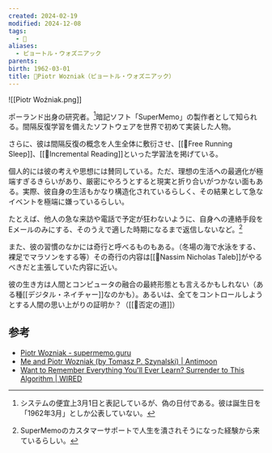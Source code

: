 ```yaml
---
created: 2024-02-19
modified: 2024-12-08
tags:
  - 👤
aliases:
  - ピョートル・ウォズニアック
parents: 
birth: 1962-03-01
title: 👤Piotr Wozniak（ピョートル・ウォズニアック）
---
```

![[Piotr Woźniak.png]]

ポーランド出身の研究者。[^誕生日は3/1ではない]暗記ソフト「SuperMemo」の製作者として知られる。間隔反復学習を備えたソフトウェアを世界で初めて実装した人物。

さらに、彼は間隔反復の概念を人生全体に敷衍させ、[[📝Free Running Sleep]]、[[📝Incremental Reading]]といった学習法を掲げている。

個人的には彼の考えや思想には賛同している。ただ、理想の生活への最適化が極端すぎるきらいがあり、厳密にやろうとすると現実と折り合いがつかない面もある。実際、彼自身の生活もかなり構造化されているらしく、その結果として急なイベントを極端に嫌っているらしい。

たとえば、他人の急な来訪や電話で予定が狂わないように、自身への連絡手段をEメールのみにする、そのうえで適した時期になるまで返信しないなど。[^本人の経験から]

[^誕生日は3/1ではない]: システムの便宜上3月1日と表記しているが、偽の日付である。彼は誕生日を「1962年3月」としか公表していない。
[^本人の経験から]: SuperMemoのカスタマーサポートで人生を潰されそうになった経験から来ているらしい。

また、彼の習慣のなかには奇行と呼べるものもある。（冬場の海で水泳をする、裸足でマラソンをする等）その奇行の内容は[[👤Nassim Nicholas Taleb]]がやるべきだと主張していた内容に近い。

彼の生き方は人間とコンピュータの融合の最終形態とも言えるかもしれない（ある種[[デジタル・ネイチャー]]なのかも）。あるいは、全てをコントロールしようとする人間の思い上がりの証明か？（[[📝否定の道]]）

## 参考
- [Piotr Wozniak - supermemo.guru](https://supermemo.guru/wiki/Piotr_Wozniak)
- [Me and Piotr Wozniak (by Tomasz P. Szynalski) | Antimoon](https://www.antimoon.com/other/piotr-wozniak.htm)
- [Want to Remember Everything You'll Ever Learn? Surrender to This Algorithm | WIRED](https://www.wired.com/2008/04/ff-wozniak/?currentPage=all)